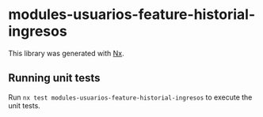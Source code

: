 # modules-usuarios-feature-historial-ingresos

This library was generated with [Nx](https://nx.dev).

## Running unit tests

Run `nx test modules-usuarios-feature-historial-ingresos` to execute the unit tests.
